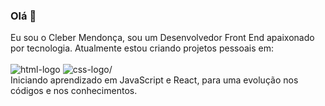 ### Olá 👋

Eu  sou  o Cleber Mendonça, sou um Desenvolvedor Front End apaixonado por tecnologia. 
Atualmente estou criando projetos  pessoais em:  
<br>
<img src="https://img.shields.io/badge/HTML5-E34F26?style=for-the-badge&logo=html5&logoColor=white" alt=html-logo />
<img src="https://img.shields.io/badge/CSS3-1572B6?style=for-the-badge&logo=css3&logoColor=white" alt=css-logo/>
<br>
Iniciando aprendizado em JavaScript e React, para uma evolução nos códigos e nos conhecimentos.
